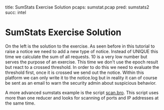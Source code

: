 title: SumStats Exercise Solution
pcaps: sumstat.pcap
pred: sumstats2
succ: intel

SumStats Exercise Solution
==================================

On the left is the solution to the exercise.
As seen before in this tutorial to raise a notice we need to add a new type of notice. 
Instead of UNIQUE this time we calculate the sum of all requests. 10 is a very low number but serves the
purpose of an exercise. This time we don't use the epoch result but react to a crossed threshold. 
In order to do this we need to evaluate the threshold first, once it is crossed we send out the notice. 
Within this platform we can only write it to the notice.log but in reality it can of course be sent as
an email to warn the security admin about suspicious behavior.

A more advanced sumstats example is the script [scan.bro](https://www.bro.org/sphinx/_downloads/scan.bro).
This script uses more than one reducer and looks for scanning of ports and IP addresses at the same time.


